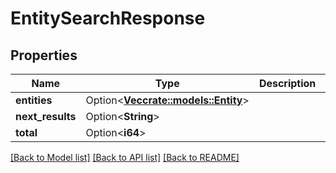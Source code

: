 # EntitySearchResponse

## Properties

Name | Type | Description | Notes
------------ | ------------- | ------------- | -------------
**entities** | Option<[**Vec<crate::models::Entity>**](Entity.md)> |  | [optional]
**next_results** | Option<**String**> |  | [optional]
**total** | Option<**i64**> |  | [optional]

[[Back to Model list]](../README.md#documentation-for-models) [[Back to API list]](../README.md#documentation-for-api-endpoints) [[Back to README]](../README.md)



